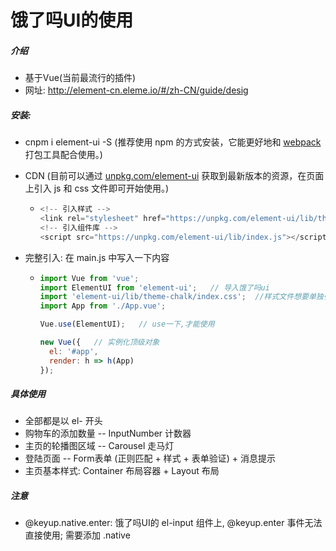 # 饿了吗UI的使用

##### 介绍

* 基于Vue(当前最流行的插件)
* 网址:  http://element-cn.eleme.io/#/zh-CN/guide/desig



##### 安装:  

* cnpm i element-ui -S   (推荐使用 npm 的方式安装，它能更好地和 [webpack](https://webpack.js.org/) 打包工具配合使用。)

* CDN  (目前可以通过 [unpkg.com/element-ui](https://unpkg.com/element-ui/) 获取到最新版本的资源，在页面上引入 js 和 css 文件即可开始使用。)

  * ```js
    <!-- 引入样式 -->
    <link rel="stylesheet" href="https://unpkg.com/element-ui/lib/theme-chalk/index.css">
    <!-- 引入组件库 -->
    <script src="https://unpkg.com/element-ui/lib/index.js"></script>
    ```

* 完整引入:  在 main.js 中写入一下内容

  * ```js
    import Vue from 'vue';
    import ElementUI from 'element-ui';   // 导入饿了吗ui
    import 'element-ui/lib/theme-chalk/index.css';  //样式文件想要单独引入
    import App from './App.vue';
    
    Vue.use(ElementUI);   // use一下,才能使用
    
    new Vue({   // 实例化顶级对象
      el: '#app',
      render: h => h(App)
    });
    ```



##### 具体使用

* 全部都是以  el- 开头 
* 购物车的添加数量 -- InputNumber 计数器
* 主页的轮播图区域 -- Carousel 走马灯
* 登陆页面 -- Form表单   (正则匹配 + 样式 + 表单验证)  +  消息提示  
* 主页基本样式: Container 布局容器 + Layout 布局 



##### 注意

* @keyup.native.enter:  饿了吗UI的 el-input 组件上, @keyup.enter 事件无法直接使用; 需要添加 .native

